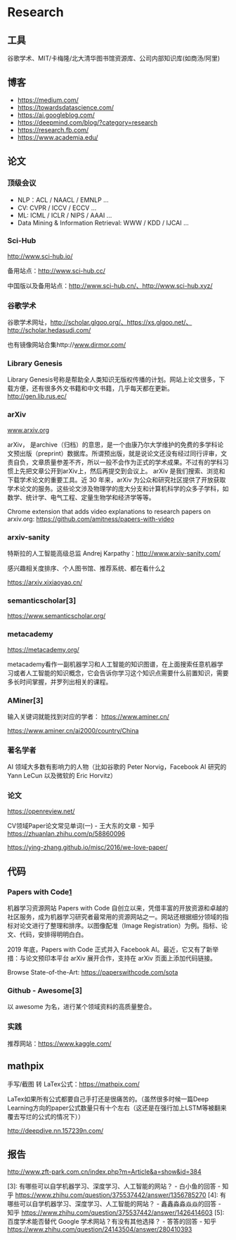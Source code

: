 # Research


## 工具

谷歌学术、MIT/卡梅隆/北大清华图书馆资源库、公司内部知识库(如商汤/阿里)

## 博客

- https://medium.com/
- https://towardsdatascience.com/
- https://ai.googleblog.com/
- https://deepmind.com/blog/?category=research
- https://research.fb.com/
- https://www.academia.edu/
## 论文

### 顶级会议

- NLP：ACL / NAACL / EMNLP ...
- CV: CVPR / ICCV / ECCV ...
- ML: ICML / ICLR / NIPS / AAAI ...
- Data Mining & Information Retrieval: WWW / KDD / IJCAI ...

### Sci-Hub

http://www.sci-hub.io/

备用站点：http://www.sci-hub.cc/

中国版以及备用站点：http://www.sci-hub.cn/、http://www.sci-hub.xyz/

### 谷歌学术

谷歌学术网址，http://scholar.glgoo.org/、https://xs.glgoo.net/、http://scholar.hedasudi.com/

也有镜像网站合集http://www.dirmor.com/

### Library Genesis

Library Genesis号称是帮助全人类知识无版权传播的计划。网站上论文很多，下载方便，还有很多外文书籍和中文书籍，几乎每天都在更新。http://gen.lib.rus.ec/

### arXiv

www.arxiv.org

arXiv， 是archive（归档）的意思，是一个由康乃尔大学维护的免费的多学科论文预出版（preprint）数据库。所谓预出版，就是说论文还没有经过同行评审，文责自负，文章质量参差不齐，所以一般不会作为正式的学术成果。不过有的学科习惯上先把文章公开到arXiv上，然后再提交到会议上。
arXiv 是我们搜索、浏览和下载学术论文的重要工具。近 30 年来，arXiv 为公众和研究社区提供了开放获取学术论文的服务。这些论文涉及物理学的庞大分支和计算机科学的众多子学科，如数学、统计学、电气工程、定量生物学和经济学等等。

Chrome extension that adds video explanations to research papers on arxiv.org: https://github.com/amitness/papers-with-video

### arxiv-sanity

特斯拉的人工智能高级总监 Andrej Karpathy：http://www.arxiv-sanity.com/

感兴趣相关度排序、个人图书馆、推荐系统、都在看什么[2]

https://arxiv.xixiaoyao.cn/

### semanticscholar[3]

https://www.semanticscholar.org/

### metacademy

https://metacademy.org/

metacademy看作一副机器学习和人工智能的知识图谱，在上面搜索任意机器学习或者人工智能的知识概念，它会告诉你学习这个知识点需要什么前置知识，需要多长时间掌握，并罗列出相关的课程。

### AMiner[3]

输入关键词就能找到对应的学者： https://www.aminer.cn/

https://www.aminer.cn/ai2000/country/China

### 著名学者

AI 领域大多数有影响力的人物（比如谷歌的 Peter Norvig，Facebook AI 研究的 Yann LeCun 以及微软的 Eric Horvitz）

### 论文

https://openreview.net/

CV领域Paper论文常见单词(一) - 王大东的文章 - 知乎
https://zhuanlan.zhihu.com/p/58860096

https://ying-zhang.github.io/misc/2016/we-love-paper/

## 代码

### Papers with Code[1]

机器学习资源网站 Papers with Code 自创立以来，凭借丰富的开放资源和卓越的社区服务，成为机器学习研究者最常用的资源网站之一。网站还根据细分领域的指标对论文进行了整理和排序。以图像配准（Image Registration）为例。指标、论文、代码，安排得明明白白。

2019 年底，Papers with Code 正式并入 Facebook AI。最近，它又有了新举措：与论文预印本平台 arXiv 展开合作，支持在 arXiv 页面上添加代码链接。

Browse State-of-the-Art: https://paperswithcode.com/sota

### Github - Awesome[3]

以 awesome 为名，进行某个领域资料的高质量整合。

### 实践

推荐网站：https://www.kaggle.com/

## mathpix

手写/截图 转 LaTex公式：https://mathpix.com/

LaTex如果所有公式都要自己手打还是很痛苦的。（虽然很多时候一篇Deep Learning方向的paper公式数量只有十个左右（这还是在强行加上LSTM等被翻来覆去写烂的公式的情况下））

http://deepdive.nn.157239n.com/

## 报告

http://www.zft-park.com.cn/index.php?m=Article&a=show&id=384

[1]: https://www.jiqizhixin.com/articles/2020-10-09-5
[2]: https://cloud.tencent.com/developer/article/1473703
[3]: 有哪些可以自学机器学习、深度学习、人工智能的网站？ - 白小鱼的回答 - 知乎 https://www.zhihu.com/question/375537442/answer/1356785270
[4]: 有哪些可以自学机器学习、深度学习、人工智能的网站？ - 鑫鑫淼淼焱焱的回答 - 知乎 https://www.zhihu.com/question/375537442/answer/1426414603
[5]: 百度学术能否替代 Google 学术网站？有没有其他选择？ - 答答的回答 - 知乎 https://www.zhihu.com/question/24143504/answer/280410393
